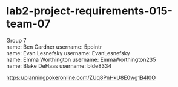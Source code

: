 # lab2-project-requirements-015-team-07
Group 7 <br>
name: Ben Gardner username: 5pointr <br>
name: Evan Lesnefsky username: EvanLesnefsky <br>
name: Emma Worthington username: EmmaWorthington235 <br>
name: Blake DeHaas username: blde8334

https://planningpokeronline.com/ZUq8PnHkU8E0wg1B4I0O
